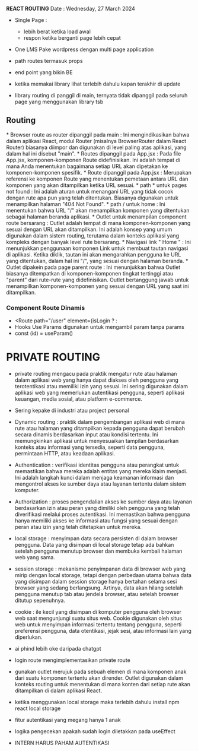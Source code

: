 **REACT ROUTING**
Date : Wednesday, 27 March 2024

* Single Page :
  - lebih berat ketika load awal
  + respon ketika berganti page lebih cepat

* One LMS Pake wordpress dengan multi page application
* path routes termasuk props
* end point yang bikin BE
* ketika memakai library lihat terlebih dahulu kapan terakhir di update
* library routing di panggil di main, ternyata tidak dipanggil pada seluruh page yang menggunakan library tsb

  
<h2>Routing</h2>
* Browser route as router dipanggil pada main : Ini mengindikasikan bahwa dalam aplikasi React, modul Router (misalnya BrowserRouter dalam React Router) biasanya diimpor dan digunakan di level paling atas aplikasi, yang dalam hal ini disebut "main".
* Routes dipanggil pada App.jsx :  Pada file App.jsx, komponen-komponen Route didefinisikan. Ini adalah tempat di mana Anda menentukan bagaimana setiap URL akan dipetakan ke komponen-komponen spesifik.
* Route dipanggil pada App.jsx : Merupakan referensi ke komponen Route yang menentukan pemetaan antara URL dan komponen yang akan ditampilkan ketika URL sesuai.
* path * untuk pages not found : Ini adalah aturan untuk menangani URL yang tidak cocok dengan rute apa pun yang telah ditentukan. Biasanya digunakan untuk menampilkan halaman "404 Not Found".
* path / untuk home : Ini menentukan bahwa URL "/" akan menampilkan komponen yang ditentukan sebagai halaman beranda aplikasi.
* Outlet untuk menampilan component route bersarang : Outlet adalah tempat di mana komponen-komponen yang sesuai dengan URL akan ditampilkan. Ini adalah konsep yang umum digunakan dalam sistem routing, terutama dalam konteks aplikasi yang kompleks dengan banyak level rute bersarang.
* Navigasi link "<Link to="/"> Home <Link/>" :  Ini menunjukkan penggunaan komponen Link untuk membuat tautan navigasi di aplikasi. Ketika diklik, tautan ini akan mengarahkan pengguna ke URL yang ditentukan, dalam hal ini "/", yang sesuai dengan halaman beranda.
* Outlet dipakein pada page parent route : Ini menunjukkan bahwa Outlet biasanya ditempatkan di komponen-komponen tingkat tertinggi atau "parent" dari rute-rute yang didefinisikan. Outlet bertanggung jawab untuk menampilkan komponen-komponen yang sesuai dengan URL yang saat ini ditampilkan.


<h3>Component Route Dinamis</h3>

* <Route path="/user" element={isLogin ? <Home/> : <Login/>
* Hooks Use Params digunakan untuk mengambil param tanpa params
* const (id) = useParam()


# PRIVATE ROUTING

* private routing mengacu pada praktik mengatur rute atau halaman dalam aplikasi web yang hanya dapat diakses oleh pengguna yang terotentikasi atau memiliki izin yang sesuai. Ini sering digunakan dalam aplikasi web yang memerlukan autentikasi pengguna, seperti aplikasi keuangan, media sosial, atau platform e-commerce.

* Sering kepake di industri atau project personal

* Dynamic routing : praktik dalam pengembangan aplikasi web di mana rute atau halaman yang ditampilkan kepada pengguna dapat berubah secara dinamis berdasarkan input atau kondisi tertentu. Ini memungkinkan aplikasi untuk menyesuaikan tampilan berdasarkan konteks atau informasi yang tersedia, seperti data pengguna, permintaan HTTP, atau keadaan aplikasi.

* Authentication : verifikasi identitas pengguna atau perangkat untuk memastikan bahwa mereka adalah entitas yang mereka klaim menjadi. Ini adalah langkah kunci dalam menjaga keamanan informasi dan mengontrol akses ke sumber daya atau layanan tertentu dalam sistem komputer.

* Authorization : proses pengendalian akses ke sumber daya atau layanan berdasarkan izin atau peran yang dimiliki oleh pengguna yang telah diverifikasi melalui proses autentikasi. Ini memastikan bahwa pengguna hanya memiliki akses ke informasi atau fungsi yang sesuai dengan peran atau izin yang telah ditetapkan untuk mereka.

* local storage : menyimpan data secara persisten di dalam browser pengguna. Data yang disimpan di local storage tetap ada bahkan setelah pengguna menutup browser dan membuka kembali halaman web yang sama.

* session storage : mekanisme penyimpanan data di browser web yang mirip dengan local storage, tetapi dengan perbedaan utama bahwa data yang disimpan dalam session storage hanya bertahan selama sesi browser yang sedang berlangsung. Artinya, data akan hilang setelah pengguna menutup tab atau jendela browser, atau setelah browser ditutup sepenuhnya.

* cookie : ile kecil yang disimpan di komputer pengguna oleh browser web saat mengunjungi suatu situs web. Cookie digunakan oleh situs web untuk menyimpan informasi tertentu tentang pengguna, seperti preferensi pengguna, data otentikasi, jejak sesi, atau informasi lain yang diperlukan.

* ai phind lebih oke daripada chatgpt

* login route mengimplementasikan private route

* gunakan outlet merujuk pada sebuah elemen di mana komponen anak dari suatu komponen tertentu akan dirender. Outlet digunakan dalam konteks routing untuk menentukan di mana konten dari setiap rute akan ditampilkan di dalam aplikasi React.

* ketika menggunakan local storage maka terlebih dahulu install npm react local storage

* fitur autentikasi yang megang hanya 1 anak

* logika pengecekan apakah sudah login diletakkan pada useEffect

* INTERN HARUS PAHAM AUTENTIKASI
